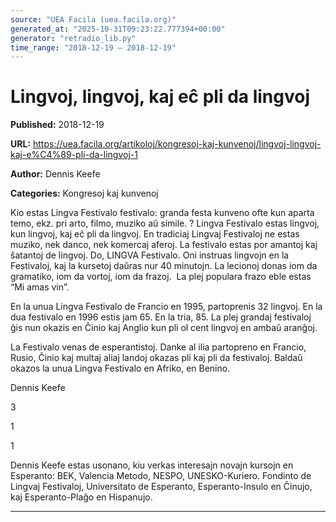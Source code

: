 ```yaml
---
source: "UEA Facila (uea.facila.org)"
generated_at: "2025-10-31T09:23:22.777394+00:00"
generator: "retradio_lib.py"
time_range: "2018-12-19 – 2018-12-19"
---
```



# Lingvoj, lingvoj, kaj eĉ pli da lingvoj

**Published:** 2018-12-19

**URL:** https://uea.facila.org/artikoloj/kongresoj-kaj-kunvenoj/lingvoj-lingvoj-kaj-e%C4%89-pli-da-lingvoj-1

**Author:** Dennis Keefe

**Categories:** Kongresoj kaj kunvenoj

Kio estas Lingva Festivalo festivalo: granda festa kunveno ofte kun aparta temo, ekz. pri arto, filmo, muziko aŭ simile. ? Lingva Festivalo estas lingvoj, kun lingvoj, kaj eĉ pli da lingvoj. En tradiciaj Lingvaj Festivaloj ne estas muziko, nek danco, nek komercaj aferoj. La festivalo estas por amantoj kaj ŝatantoj de lingvoj. Do, LINGVA Festivalo. Oni instruas lingvojn en la Festivaloj, kaj la kursetoj daŭras nur 40 minutojn. La lecionoj donas iom da gramatiko, iom da vortoj, iom da frazoj.  La plej populara frazo eble estas “Mi amas vin”.

En la unua Lingva Festivalo de Francio en 1995, partoprenis 32 lingvoj. En la dua festivalo en 1996 estis jam 65. En la tria, 85. La plej grandaj festivaloj ĝis nun okazis en Ĉinio kaj Anglio kun pli ol cent lingvoj en ambaŭ aranĝoj.

La Festivalo venas de esperantistoj. Danke al ilia partopreno en Francio, Rusio, Ĉinio kaj multaj aliaj landoj okazas pli kaj pli da festivaloj. Baldaŭ okazos la unua Lingva Festivalo en Afriko, en Benino.

Dennis Keefe

3

1

1

Dennis Keefe estas usonano, kiu verkas interesajn novajn kursojn en Esperanto: BEK, Valencia Metodo, NESPO, UNESKO-Kuriero. Fondinto de Lingvaj Festivaloj, Universitato de Esperanto, Esperanto-Insulo en Ĉinujo, kaj Esperanto-Plaĝo en Hispanujo.


---
